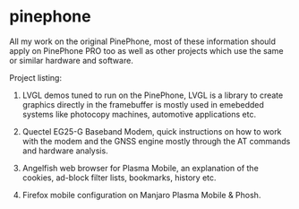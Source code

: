 # pinephone

All my work on the original PinePhone, most of these information should apply on PinePhone PRO too as well as other projects which use the same or similar hardware and software.

Project listing:

1) LVGL demos tuned to run on the PinePhone, LVGL is a library to create graphics directly in the framebuffer is mostly used in emebedded systems like photocopy machines, automotive applications etc.

2) Quectel EG25-G Baseband Modem, quick instructions on how to work with the modem and the GNSS engine mostly through the AT commands and hardware analysis.

3) Angelfish web browser for Plasma Mobile, an explanation of the cookies, ad-block filter lists, bookmarks, history  etc.

4) Firefox mobile configuration on Manjaro Plasma Mobile & Phosh.
